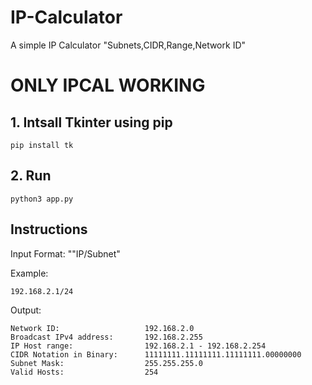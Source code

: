 # IP-Calculator
A simple IP Calculator "Subnets,CIDR,Range,Network ID"

ONLY IPCAL WORKING
============
## 1. Intsall Tkinter using pip
```
pip install tk
```
## 2. Run
```
python3 app.py
```
## Instructions
Input Format: ""IP/Subnet"

Example:
```
192.168.2.1/24
```

Output:
```
Network ID:                   192.168.2.0 
Broadcast IPv4 address:       192.168.2.255
IP Host range:                192.168.2.1 - 192.168.2.254 
CIDR Notation in Binary:      11111111.11111111.11111111.00000000
Subnet Mask:                  255.255.255.0
Valid Hosts:                  254
```

